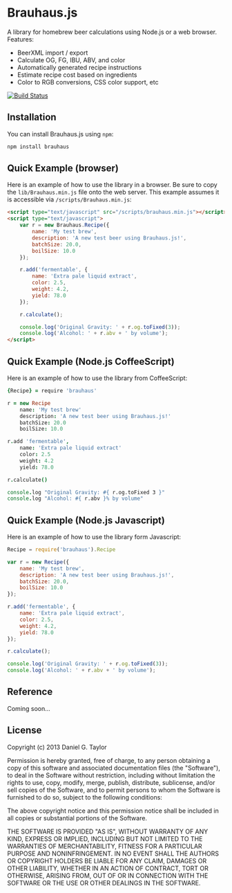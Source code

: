 Brauhaus.js
===========
A library for homebrew beer calculations using Node.js or a web browser. Features:

 * BeerXML import / export
 * Calculate OG, FG, IBU, ABV, and color
 * Automatically generated recipe instructions
 * Estimate recipe cost based on ingredients
 * Color to RGB conversions, CSS color support, etc

[![Build Status](https://travis-ci.org/danielgtaylor/brauhausjs.png)](https://travis-ci.org/danielgtaylor/brauhausjs)

Installation
------------
You can install Brauhaus.js using `npm`:

```bash
npm install brauhaus
```

Quick Example (browser)
-----------------------
Here is an example of how to use the library in a browser. Be sure to copy the `lib/Brauhaus.min.js` file onto the web server. This example assumes it is accessible via `/scripts/Brauhaus.min.js`:

```html
<script type="text/javascript" src="/scripts/brauhaus.min.js"></script>
<script type="text/javascript">
    var r = new Brauhaus.Recipe({
        name: 'My test brew',
        description: 'A new test beer using Brauhaus.js!',
        batchSize: 20.0,
        boilSize: 10.0
    });

    r.add('fermentable', {
        name: 'Extra pale liquid extract',
        color: 2.5,
        weight: 4.2,
        yield: 78.0
    });

    r.calculate();

    console.log('Original Gravity: ' + r.og.toFixed(3));
    console.log('Alcohol: ' + r.abv + ' by volume');
</script>
```

Quick Example (Node.js CoffeeScript)
------------------------------------
Here is an example of how to use the library from CoffeeScript:

```coffeescript
{Recipe} = require 'brauhaus'

r = new Recipe
    name: 'My test brew'
    description: 'A new test beer using Brauhaus.js!'
    batchSize: 20.0
    boilSize: 10.0

r.add 'fermentable',
    name: 'Extra pale liquid extract'
    color: 2.5
    weight: 4.2
    yield: 78.0

r.calculate()

console.log "Original Gravity: #{ r.og.toFixed 3 }"
console.log "Alcohol: #{ r.abv }% by volume"
```

Quick Example (Node.js Javascript)
----------------------------------
Here is an example of how to use the library form Javascript:

```javascript
Recipe = require('brauhaus').Recipe

var r = new Recipe({
    name: 'My test brew',
    description: 'A new test beer using Brauhaus.js!',
    batchSize: 20.0,
    boilSize: 10.0
});

r.add('fermentable', {
    name: 'Extra pale liquid extract',
    color: 2.5,
    weight: 4.2,
    yield: 78.0
});

r.calculate();

console.log('Original Gravity: ' + r.og.toFixed(3));
console.log('Alcohol: ' + r.abv + ' by volume');
```

Reference
---------
Coming soon...

License
-------
Copyright (c) 2013 Daniel G. Taylor

Permission is hereby granted, free of charge, to any person obtaining a copy of this software and associated documentation files (the "Software"), to deal in the Software without restriction, including without limitation the rights to use, copy, modify, merge, publish, distribute, sublicense, and/or sell copies of the Software, and to permit persons to whom the Software is furnished to do so, subject to the following conditions:

The above copyright notice and this permission notice shall be included in all copies or substantial portions of the Software.

THE SOFTWARE IS PROVIDED "AS IS", WITHOUT WARRANTY OF ANY KIND, EXPRESS OR IMPLIED, INCLUDING BUT NOT LIMITED TO THE WARRANTIES OF MERCHANTABILITY, FITNESS FOR A PARTICULAR PURPOSE AND NONINFRINGEMENT. IN NO EVENT SHALL THE AUTHORS OR COPYRIGHT HOLDERS BE LIABLE FOR ANY CLAIM, DAMAGES OR OTHER LIABILITY, WHETHER IN AN ACTION OF CONTRACT, TORT OR OTHERWISE, ARISING FROM, OUT OF OR IN CONNECTION WITH THE SOFTWARE OR THE USE OR OTHER DEALINGS IN THE SOFTWARE.
